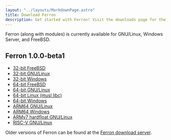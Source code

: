 ```yaml
---
layout: "../layouts/MarkdownPage.astro"
title: Download Ferron
description: Get started with Ferron! Visit the downloads page for the latest stable releases to find your perfect fit!
---
```


Ferron (along with modules) is currently available for GNU/Linux, Windows Server, and FreeBSD.

## Ferron 1.0.0-beta1

- [32-bit FreeBSD](https://downloads.ferronweb.org/1.0.0-beta1/ferron-1.0.0-beta1-i686-unknown-freebsd.zip)
- [32-bit GNU/Linux](https://downloads.ferronweb.org/1.0.0-beta1/ferron-1.0.0-beta1-i686-unknown-linux-gnu.zip)
- [32-bit Windows](https://downloads.ferronweb.org/1.0.0-beta1/ferron-1.0.0-beta1-i686-pc-windows-msvc.zip)
- [64-bit FreeBSD](https://downloads.ferronweb.org/1.0.0-beta1/ferron-1.0.0-beta1-x86_64-unknown-freebsd.zip)
- [64-bit GNU/Linux](https://downloads.ferronweb.org/1.0.0-beta1/ferron-1.0.0-beta1-x86_64-unknown-linux-gnu.zip)
- [64-bit Linux (musl libc)](https://downloads.ferronweb.org/1.0.0-beta1/ferron-1.0.0-beta1-x86_64-unknown-linux-musl.zip)
- [64-bit Windows](https://downloads.ferronweb.org/1.0.0-beta1/ferron-1.0.0-beta1-x86_64-pc-windows-msvc.zip)
- [ARM64 GNU/Linux](https://downloads.ferronweb.org/1.0.0-beta1/ferron-1.0.0-beta1-aarch64-unknown-linux-gnu.zip)
- [ARM64 Windows](https://downloads.ferronweb.org/1.0.0-beta1/ferron-1.0.0-beta1-aarch64-pc-windows-msvc.zip)
- [ARMv7 hardfloat GNU/Linux](https://downloads.ferronweb.org/1.0.0-beta1/ferron-1.0.0-beta1-armv7-unknown-linux-gnueabihf.zip)
- [RISC-V GNU/Linux](https://downloads.ferronweb.org/1.0.0-beta1/ferron-1.0.0-beta1-riscv64gc-unknown-linux-gnu.zip)

Older versions of Ferron can be found at the [Ferron download server](https://downloads.ferronweb.org/).
